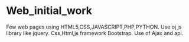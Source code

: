 # Web_initial_work
Few web pages using HTML5,CSS,JAVASCRIPT,PHP,PYTHON.
Use oj js library like jquery.
Css,Html,js framework Bootstrap.
Use of Ajax and api.
